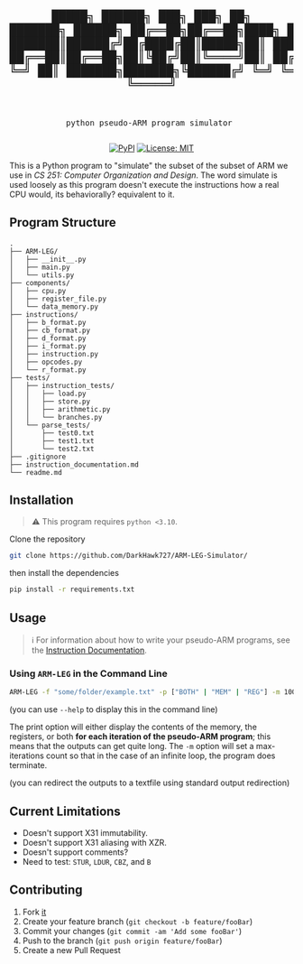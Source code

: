 <div align="center">
<pre>

 █████╗ ██████╗ ███╗   ███╗      ██╗     ███████╗ ██████╗ 
██╔══██╗██╔══██╗████╗ ████║      ██║     ██╔════╝██╔════╝ 
███████║██████╔╝██╔████╔██║█████╗██║     █████╗  ██║  ███╗
██╔══██║██╔══██╗██║╚██╔╝██║╚════╝██║     ██╔══╝  ██║   ██║
██║  ██║██║  ██║██║ ╚═╝ ██║      ███████╗███████╗╚██████╔╝
╚═╝  ╚═╝╚═╝  ╚═╝╚═╝     ╚═╝      ╚══════╝╚══════╝ ╚═════╝ 
----------------------------------------------------------
python pseudo-ARM program simulator
</pre>
[![PyPI](https://img.shields.io/pypi/v/quaeso.svg)](https://www.example.com)
[![License: MIT](https://img.shields.io/badge/License-MIT-yellow.svg)](https://opensource.org/licenses/MIT)
</div>
This is a Python program to "simulate" the subset of the subset of ARM we use in <em>CS 251: Computer Organization and Design</em>. The word simulate is used loosely as this program doesn't execute the instructions how a real CPU would, its behaviorally? equivalent to it.

## Program Structure
```
.
├── ARM-LEG/
│   ├── __init__.py
│   ├── main.py
│   └── utils.py
├── components/
│   ├── cpu.py
│   ├── register_file.py
│   └── data_memory.py
├── instructions/
│   ├── b_format.py
│   ├── cb_format.py
│   ├── d_format.py
│   ├── i_format.py
│   ├── instruction.py
│   ├── opcodes.py
│   └── r_format.py
├── tests/
│   ├── instruction_tests/
│   │   ├── load.py
│   │   ├── store.py
│   │   ├── arithmetic.py
│   │   └── branches.py
│   └── parse_tests/
│       ├── test0.txt
│       ├── test1.txt
│       └── test2.txt
├── .gitignore
├── instruction_documentation.md
└── readme.md
```

## Installation
> :warning: This program requires `python <3.10`.

Clone the repository

```sh
git clone https://github.com/DarkHawk727/ARM-LEG-Simulator/
```
then install the dependencies

```sh
pip install -r requirements.txt
```

## Usage

> :information_source: For information about how to write your pseudo-ARM programs, see the [Instruction Documentation](https://www.example.com).


### Using `ARM-LEG` in the Command Line
```sh
ARM-LEG -f "some/folder/example.txt" -p ["BOTH" | "MEM" | "REG"] -m 1000
```
(you can use `--help` to display this in the command line)

The print option will either display the contents of the memory, the registers, or both __for each iteration of the pseudo-ARM program__; this means that the outputs can get quite long.
The `-m` option will set a max-iterations count so that in the case of an infinite loop, the program does terminate.

(you can redirect the outputs to a textfile using standard output redirection)

## Current Limitations

 - Doesn't support X31 immutability.
 - Doesn't support X31 aliasing with XZR.
 - Doesn't support comments?
 - Need to test: `STUR`, `LDUR`, `CBZ`, and `B`

## Contributing
1. Fork [it](https://github.com/zahash/DarkHawk727/ARM-LEG-simulator)
2. Create your feature branch (`git checkout -b feature/fooBar`)
3. Commit your changes (`git commit -am 'Add some fooBar'`)
4. Push to the branch (`git push origin feature/fooBar`)
5. Create a new Pull Request